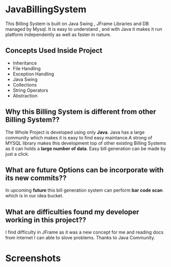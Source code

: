 # JavaBillingSystem
This Billing System is built on Java Swing , JFrame Libraries and DB managed by Mysql. It is easy to understand , and with Java it makes it run platform independently as well as faster in nature.

## Concepts Used Inside Project
- Inheritance
- File Handling
- Exception Handling
- Java Swing
- Collections
- String Operators
- Abstraction

## Why this Billing System is different from other Billing System??
The Whole Project is developed using only **Java**. Java has a large community which makes it is easy to find easy maintance.A strong of MYSQL library makes this development top of other existing Billing Systems as it can holds a **large number of data**. Easy bill generation can be made by just a click.

## What are future Options can be incorporate with its new commits??
In upcoming **future** this bill generation system can perform **bar code scan** which is in our idea bucket.

## What are difficulties found my developer working in this project??
I find difficulty in JFrame as it was a new concept for me and reading docs from internet I can able to slove problems. Thanks to Java Community.

# Screenshots

